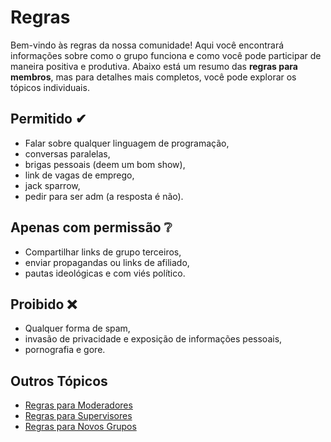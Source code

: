 # Regras

Bem-vindo às regras da nossa comunidade! Aqui você encontrará informações sobre como o grupo funciona e como você pode participar de maneira positiva e produtiva. Abaixo está um resumo das **regras para membros**, mas para detalhes mais completos, você pode explorar os tópicos individuais.

## Permitido ✔

- Falar sobre qualquer linguagem de programação,
- conversas paralelas,
- brigas pessoais (deem um bom show),
- link de vagas de emprego,
- jack sparrow,
- pedir para ser adm (a resposta é não).

## Apenas com permissão ❔

- Compartilhar links de grupo terceiros,
- enviar propagandas ou links de afiliado,
- pautas ideológicas e com viés político.

## Proibido ❌

- Qualquer forma de spam,
- invasão de privacidade e exposição de informações pessoais,
- pornografia e gore.

## Outros Tópicos

- [Regras para Moderadores](./topics/mod_rules.md)
- [Regras para Supervisores](./topics/manager_rules.md)
- [Regras para Novos Grupos](./topics/group_rules.md)
